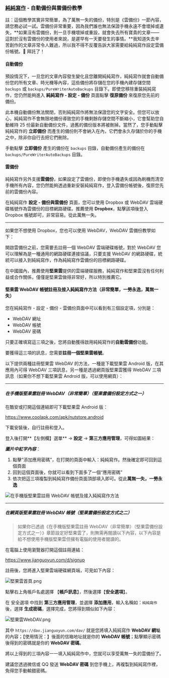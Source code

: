 ### [純純寫作]() - 自動備份與雲備份教學

註：這個教學其實非常簡單，為了萬無一失的備份，特別是《雲備份》一節內容，請您務必試一試。雲備份非常重要，因為我們誰也無法保證手機永遠不會壞掉或遺失，**如果沒有雲備份，則一旦手機壞掉或重設，就會失去所有寶貴的文章——這對於沒有雲備份的使用者來說，是遲早有一天要發生的事情。**我知道失去辛苦創作的文章非常令人難過，所以我不得不反覆告訴大家需要給純純寫作設定雲備份帳號。🙏 拜託了！

#### 自動備份

預設情況下，一旦您的文章內容發生變化且您離開純純寫作，純純寫作就會自動備份您的所有文章、時光機等內容，這些備份將存儲在您的手機內建存儲空間 `backups` 或 `backups/PureWriterAutoBackups` 目錄下。即使您移除重裝純純寫作，您仍然能夠進入 **純純寫作 - 設定 - 備份** 頁面點擊 **復原備份** 來復原您先前的備份。

此本機自動備份無法關閉，否則純純寫作將無法保證您的文字安全。但您可以放心，純純寫作不會無限地備份導致您的手機剩餘存儲空間不斷縮小，它會幫助您自動維持 25 份最新自動備份文件，過舊的備份版本將被刪掉。當然了，您手動點擊純純寫作的 **立即備份** 而產生的備份則不會納入在內，它們會永久存儲於你的手機之中，除非你自行去把它們刪除。

手動點擊 **立即備份** 產生的備份在 `backups` 目錄，自動備份產生的備份在 `backups/PureWriterAutoBackups` 目錄。

#### 雲備份

純純寫作另外支援**雲備份**，如果設定了雲備份，即使你手機遺失或因為刷機而清空手機所有內容，您仍然能夠透過重新安裝純純寫作，登入雲備份帳號後，復原您先前的雲備份內容。

在純純寫作 **設定 -  備份與雲備份** 頁面，您可以使用 Dropbox 或 WebDAV 雲端硬碟帳號作為雲備份的目標網路硬碟。推薦使用 **Dropbox**，點擊該項後登入 Dropbox 帳號即可，非常容易。從此萬無一失。



---





如果您不想使用 Dropbox，您也可以使用 WebDAV，WebDAV 雲備份教學如下：

開啟雲備份之前，您需要去註冊一個 WebDAV 雲端硬碟帳號，對於 WebDAV 您可以理解為是一種通用的網路硬碟連接協議，只要支援 WebDAV 的網路硬碟，統統可以接入到純純寫作，作為純純寫作雲備份的目標網路硬碟。

在中國國內，推薦使用**堅果雲**提供的雲端硬碟服務，純純寫作和堅果雲沒有任何利益或合作關係，僅僅是堅果雲做得非常好，所以特別推薦它。

#### 堅果雲 WebDAV 帳號註冊及接入純純寫作方法（非常簡單，一勞永逸，萬無一失）

您在純純寫作 - 設定 - 備份 - 雲備份頁面中可以看到有三個設定項，分別是：

- WebDAV 網址
- WebDAV 帳號
- WebDAV 密碼

只要正確填寫這三項之後，您將自動獲得啟用純純寫作的**自動雲備份**功能。

要獲得這三項的訊息，您需要**註冊一個堅果雲帳號**。

以下提供兩種註冊堅果雲 WebDAV 的方法，一種是下載堅果雲 Android 版，在其應用內可得 WebDAV 三項訊息，另一種是透過網頁版堅果雲獲得 WebDAV 三項訊息（如果你不想下載堅果雲 Android 版，可以使用網頁）：

---

##### 在手機版堅果雲註冊 WebDAV（非常簡單）（堅果雲備份設定方式之一）

在酷安或打開這個連結即可下載堅果雲 Android 版：

https://www.coolapk.com/apk/nutstore.android

下載安裝後，自行註冊和登入。

登入後打開**【左側欄】選單**  → **設定** → **第三方應用管理**，可得如圖結果：

***圖片中紅字內容***：

1. 點擊“添加應用密碼”，在打開的頁面中輸入：純純寫作。然後確定即可回到這個頁面
2. 回到這個頁面後，你就可以看到下面多了一個“應用密碼”
3. 依次把這三項複製到純純寫作備份頁面頂部填入即可。從此**萬無一失，一勞永逸**

![在手機版堅果雲註冊 WebDAV 帳號及接入純純寫作方法](https://i.loli.net/2019/08/04/NOyAdwHxivseVpn.png)

---





##### 在網頁版堅果雲註冊 WebDAV 帳號（堅果雲備份設定方式之二）

> 如果你已透過《在手機版堅果雲註冊 WebDAV（非常簡單）（堅果雲備份設定方式之一）》章節設定好堅果雲了，則無需再閱讀以下內容，以下內容是給不想使用手機版堅果雲但擁有電腦的使用者閱讀的。

在電腦上使用瀏覽器打開這個註冊連結：

https://www.jianguoyun.com/d/signup

註冊後，您將進入堅果雲端硬碟網頁端，可見如下內容：

![堅果雲首頁.png](https://i.loli.net/2019/01/06/5c31aa81ba3d2.png)

點擊右上角帳戶名處選擇 【**帳戶訊息**】，然後選擇【**安全選項**】。

在 安全選項 中找到 **第三方應用管理**，並選擇 **添加應用**，輸入名稱如：`純純寫作`後，選擇 **生成密碼**，選擇完成，您將得到類似如下內容：

![堅果雲WebDAV.png](https://i.loli.net/2019/01/06/5c31aa81a3f38.png)

其中 `https://dav.jianguoyun.com/dav/` 就是您將填入純純寫作 **WebDAV 網址** 的內容；【使用情況：】後面的信箱地址就是你的 **WebDAV 帳號**；點擊顯示密碼後得到的密碼就是你的 **WebDAV 密碼**。

將以上得到的三項內容一一填入純純寫作中，您就可以享受萬無一失的雲備份了。

建議您透過微信或 QQ 發送 **WebDAV 密碼** 到您手機上，再複製到純純寫作裡，免得您手動輸錯密碼。